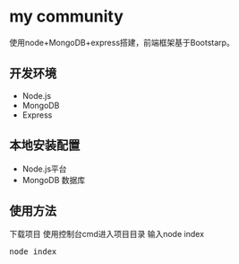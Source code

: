 # my community
使用node+MongoDB+express搭建，前端框架基于Bootstarp。
## 开发环境
- Node.js
- MongoDB
- Express
## 本地安装配置
- Node.js平台
- MongoDB 数据库
## 使用方法
下载项目
使用控制台cmd进入项目目录 输入node index
<pre>
node index
</pre>

